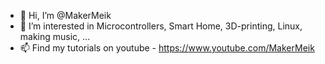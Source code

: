 - 👋 Hi, I’m @MakerMeik
- 👀 I’m interested in Microcontrollers, Smart Home, 3D-printing, Linux, making music, ...
- 📫 Find my tutorials on youtube - https://www.youtube.com/MakerMeik
